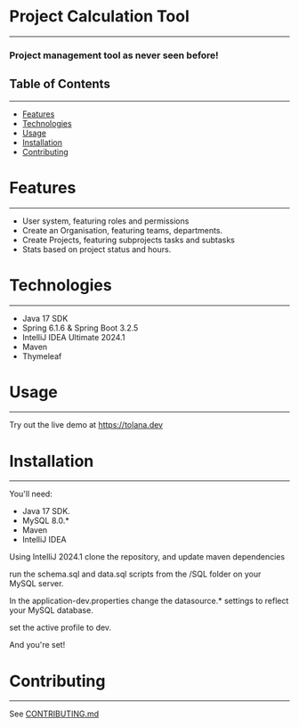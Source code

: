 # Project Calculation Tool

---

### Project management tool as never seen before!


## Table of Contents

---

- [Features](#features)
- [Technologies](#technologies)
- [Usage](#usage)
- [Installation](#installation)
- [Contributing](#Contributing)



# Features

---

- User system, featuring roles and permissions
- Create an Organisation, featuring teams, departments.
- Create Projects, featuring subprojects tasks and subtasks
- Stats based on project status and hours.




# Technologies

---

- Java 17 SDK
- Spring 6.1.6 & Spring Boot 3.2.5
- IntelliJ IDEA Ultimate 2024.1
- Maven
- Thymeleaf

# Usage

---

Try out the live demo at https://tolana.dev



# Installation

---

You'll need: 
- Java 17 SDK.
- MySQL 8.0.* 
- Maven
- IntelliJ IDEA

Using IntelliJ 2024.1 clone the repository, and update maven dependencies

run the schema.sql and data.sql scripts from the /SQL folder on your MySQL server.

In the application-dev.properties change the datasource.* settings to reflect your MySQL database.

set the active profile to dev. 

And you're set!



# Contributing

---

See [CONTRIBUTING.md](CONTRIBUTING.md)



